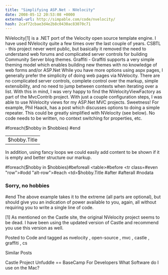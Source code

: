 ```yaml
---
title: "Simplifying ASP.Net - NVelocity"
date: 2008-05-12 20:53:08 +0000
external-url: http://simpable.com/code/nvelocity/
hash: 2caf72cbae3d4e2b8c0430ac83070c71
---
```


NVelocity[1] is a .NET port of the Velocity open source template engine. I have used NVelocity quite a few times over the last couple of years.
  CSBTL - this project never went public, but basically it removed the need to understand web forums and complicated server controls for building Community Server blog themes.  Graffiti - Graffiti supports a very simple theming model which enables building new themes with no knowledge of web forms and/or ASP.Net While you have more options using aspx pages, I generally prefer the simplicity of doing web pages via NVelocity. There are no complicated server controls, complete control over the markup, simple extensibility, and no need to jump between contexts when iterating over a list. 
 With this in mind, I was very happy to find the NVelocityViewFactory as part of the MvcContrib project. With just a couple configuration steps, I was able to use NVelocity views for my ASP.Net MVC projects. Sweetness! 
 For example, Phil Haack, has a post which discusses options to doing a simple repeater. This could be greatly simplified with NVelocity (see below). No code needs to be written, no context switching for properties, etc.
  <table>#foreach($hobby in $hobbies)  <tr class="#if($velocityCount % 2 == 0)row #else alt-row #end">    <td>$hobby.Title</td>  </tr>#end</table>
In addition, using fancy loops we could easily add content to be shown if it is empty and better structure our markup.


#foreach($hobby in $hobbies)#beforeall    <table>#before    <tr class=#even    "row">#odd     "alt-row">#each    <td>$hobby.Title</td> #after    </tr>#afterall    </table>#nodata    <h3>Sorry, no hobbies</h3>#end
The above example takes it to the extreme (all parts are optional), but should give you an indication of power available to you, again, all without requiring you to write a single line of code.

[1] As mentioned on the Castle site, the original NVelocity project seems to be dead. I have been using the updated version of Castle and recommend you use this version as well.


Posted to Code 
 and tagged as 
nvelocity
,
open-source
,
mvc
,
castle
,
graffiti
,
cs



Similar Posts

Castle Project
Unfuddle == BaseCamp For Developers
What Software do I use on the Mac?




